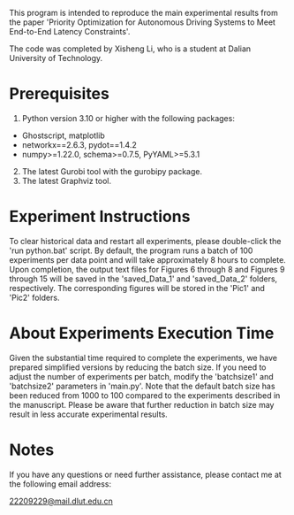 This program is intended to reproduce the main experimental results from the paper 'Priority Optimization for Autonomous Driving Systems to Meet End-to-End Latency Constraints'.

The code was completed by Xisheng Li, who is a student at Dalian University of Technology.

# Prerequisites
1. Python version 3.10 or higher with the following packages:
- Ghostscript, matplotlib
- networkx==2.6.3, pydot==1.4.2
- numpy>=1.22.0, schema>=0.7.5, PyYAML>=5.3.1
2. The latest Gurobi tool with the gurobipy package.
3. The latest Graphviz tool.

# Experiment Instructions
To clear historical data and restart all experiments, please double-click the 'run python.bat' script. By default, the program runs a batch of 100 experiments per data point and will take approximately 8 hours to complete. Upon completion, the output text files for Figures 6 through 8 and Figures 9 through 15 will be saved in the 'saved_Data_1' and 'saved_Data_2' folders, respectively. The corresponding figures will be stored in the 'Pic1' and 'Pic2' folders.

# About Experiments Execution Time
Given the substantial time required to complete the experiments, we have prepared simplified versions by reducing the batch size. If you need to adjust the number of experiments per batch, modify the 'batchsize1' and 'batchsize2' parameters in 'main.py'. Note that the default batch size has been reduced from 1000 to 100 compared to the experiments described in the manuscript. Please be aware that further reduction in batch size may result in less accurate experimental results.

# Notes
If you have any questions or need further assistance, please contact me at the following email address:

22209229@mail.dlut.edu.cn

